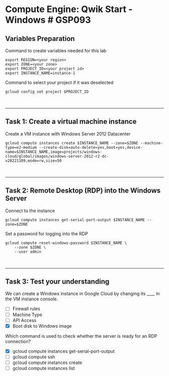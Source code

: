 # **Compute Engine: Qwik Start - Windows # GSP093**

## **Variables Preparation**

Command to create variables needed for this lab

    export REGION=<your region>
    export ZONE=<your zone>
    export PROJECT_ID=<your project id>
    export INSTANCE_NAME=instance-1

Command to select your project if it was deselected

    gcloud config set project $PROJECT_ID

<br>

---

## **Task 1: Create a virtual machine instance**

Create a VM instance with Windows Server 2012 Datacenter

    gcloud compute instances create $INSTANCE_NAME --zone=$ZONE --machine-type=e2-medium --create-disk=auto-delete=yes,boot=yes,device-name=$INSTANCE_NAME,image=projects/windows-cloud/global/images/windows-server-2012-r2-dc-v20221109,mode=rw,size=50

<br>

---

## **Task 2: Remote Desktop (RDP) into the Windows Server**

Connect to the instance

    gcloud compute instances get-serial-port-output $INSTANCE_NAME --zone=$ZONE

Set a password for logging into the RDP

    gcloud compute reset-windows-password $INSTANCE_NAME \
        --zone $ZONE \
        --user admin

<br>

---

## **Task 3: Test your understanding**

We can create a Windows instance in Google Cloud by changing its \_\_\_\_ in the VM instance console.

- [ ] Firewall rules
- [ ] Machine Type
- [ ] API Access
- [x] Boot disk to Windows image

Which command is used to check whether the server is ready for an RDP connection?

- [x] gcloud compute instances get-serial-port-output
- [ ] gcloud compute ssh
- [ ] gcloud compute instances create
- [ ] gcloud compute instances list
